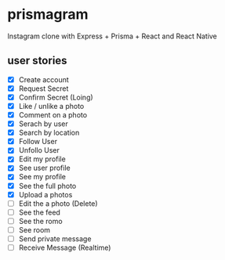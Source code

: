 # prismagram
Instagram clone with Express + Prisma + React and React Native


## user stories

- [X] Create account
- [X] Request Secret
- [X] Confirm Secret (Loing)
- [X] Like / unlike a photo
- [X] Comment on a photo
- [X] Serach by user
- [X] Search by location
- [X] Follow User
- [X] Unfollo User
- [X] Edit my profile
- [X] See user profile
- [X] See my profile
- [X] See the full photo
- [X] Upload a photos
- [ ] Edit the a photo (Delete)
- [ ] See the feed
- [ ] See the romo
- [ ] See room
- [ ] Send private message
- [ ] Receive Message (Realtime)